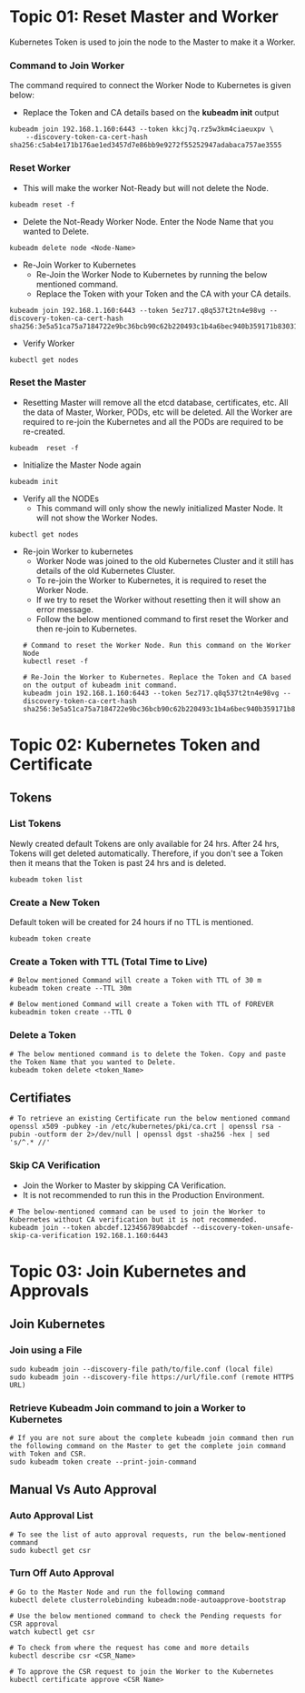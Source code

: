 # Topic 01: Reset Master and Worker

Kubernetes Token is used to join the node to the Master to make it a Worker. 

### Command to Join Worker 
The command required to connect the Worker Node to Kubernetes is given below:
- Replace the Token and CA details based on the **kubeadm init** output

```
kubeadm join 192.168.1.160:6443 --token kkcj7q.rz5w3km4ciaeuxpv \
	--discovery-token-ca-cert-hash sha256:c5ab4e171b176ae1ed3457d7e86bb9e9272f55252947adabaca757ae3555
```

### Reset Worker
- This will make the worker Not-Ready but will not delete the Node. 
```
kubeadm reset -f
```
- Delete the Not-Ready Worker Node.
  Enter the Node Name that you wanted to Delete. 
```
kubeadm delete node <Node-Name>
```
- Re-Join Worker to Kubernetes
  -  Re-Join the Worker Node to Kubernetes by running the below mentioned command.
  -  Replace the Token with your Token and the CA with your CA details. 
```
kubeadm join 192.168.1.160:6443 --token 5ez717.q8q537t2tn4e98vg --discovery-token-ca-cert-hash sha256:3e5a51ca75a7184722e9bc36bcb90c62b220493c1b4a6bec940b359171b83031
```
- Verify Worker
```
kubectl get nodes
```

### Reset the Master
- Resetting Master will remove all the etcd database, certificates, etc. All the data of Master, Worker, PODs, etc will be deleted. All the Worker are required to re-join the Kubernetes and all the PODs are required to be re-created. 
```
kubeadm  reset -f
```

-  Initialize the Master Node again
```
kubeadm init
```
- Verify all the NODEs
	- This command will only show the newly initialized Master Node. It will not show the Worker Nodes.  	
```
kubectl get nodes
```

- Re-join Worker to kubernetes
	- Worker Node was joined to the old Kubernetes Cluster and it still has details of the old Kubernetes Cluster. 
	- To re-join the Worker to Kubernetes, it is required to reset the Worker Node.
 	- If we try to reset the Worker without resetting then it will show an error message.
  	- Follow the below mentioned command to first reset the Worker and then re-join to Kubernetes.
  ```
  # Command to reset the Worker Node. Run this command on the Worker Node
  kubectl reset -f

  # Re-Join the Worker to Kubernetes. Replace the Token and CA based on the output of kubeadm init command. 
  kubeadm join 192.168.1.160:6443 --token 5ez717.q8q537t2tn4e98vg --discovery-token-ca-cert-hash sha256:3e5a51ca75a7184722e9bc36bcb90c62b220493c1b4a6bec940b359171b83031
  ```  
 
# Topic 02: Kubernetes Token and Certificate
## Tokens
### List Tokens
Newly created default Tokens are only available for 24 hrs. After 24 hrs, Tokens will get deleted automatically. Therefore, if you don't see a Token then it means that the Token is past 24 hrs and is deleted. 
```
kubeadm token list
```

### Create a New Token
Default token will be created for 24 hours if no TTL is mentioned. 
```
kubeadm token create
```
### Create a Token with TTL (Total Time to Live)
```
# Below mentioned Command will create a Token with TTL of 30 m
kubeadm token create --TTL 30m

# Below mentioned Command will create a Token with TTL of FOREVER
kubeadmin token create --TTL 0
```

### Delete a Token
```
# The below mentioned command is to delete the Token. Copy and paste the Token Name that you wanted to Delete. 
kubeadm token delete <token_Name>
```
## Certifiates
```
# To retrieve an existing Certificate run the below mentioned command
openssl x509 -pubkey -in /etc/kubernetes/pki/ca.crt | openssl rsa -pubin -outform der 2>/dev/null | openssl dgst -sha256 -hex | sed 's/^.* //'
```

### Skip CA Verification
- Join the Worker to Master by skipping CA Verification.
- It is not recommended to run this in the Production Environment.

```
# The below-mentioned command can be used to join the Worker to Kubernetes without CA verification but it is not recommended. 
kubeadm join --token abcdef.1234567890abcdef --discovery-token-unsafe-skip-ca-verification 192.168.1.160:6443
```

# Topic 03: Join Kubernetes and Approvals
## Join Kubernetes
### Join using a File
```
sudo kubeadm join --discovery-file path/to/file.conf (local file)
sudo kubeadm join --discovery-file https://url/file.conf (remote HTTPS URL)
```
### Retrieve Kubeadm Join command to join a Worker to Kubernetes
```
# If you are not sure about the complete kubeadm join command then run the following command on the Master to get the complete join command with Token and CSR. 
sudo kubeadm token create --print-join-command
```
## Manual Vs Auto Approval
### Auto Approval List
```
# To see the list of auto approval requests, run the below-mentioned command
sudo kubectl get csr
```
### Turn Off Auto Approval

```
# Go to the Master Node and run the following command
kubectl delete clusterrolebinding kubeadm:node-autoapprove-bootstrap

# Use the below mentioned command to check the Pending requests for CSR approval
watch kubectl get csr

# To check from where the request has come and more details
kubectl describe csr <CSR_Name>

# To approve the CSR request to join the Worker to the Kubernetes
kubectl certificate approve <CSR Name>

```


